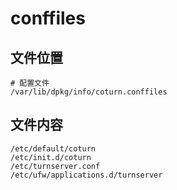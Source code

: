 # conffiles

## 文件位置

```
# 配置文件
/var/lib/dpkg/info/coturn.conffiles
```

## 文件内容

```
/etc/default/coturn
/etc/init.d/coturn
/etc/turnserver.conf
/etc/ufw/applications.d/turnserver
```
